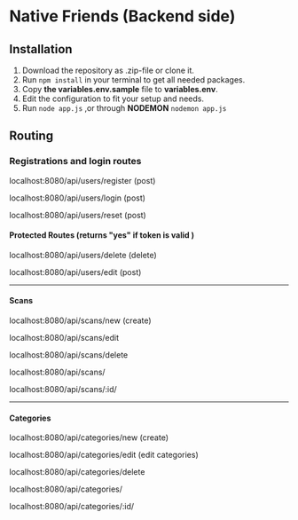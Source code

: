 # Native Friends (Backend side)

## Installation

1.  Download the repository as .zip-file or clone it.
2.  Run `npm install` in your terminal to get all needed packages.
3.  Copy **the variables.env.sample** file to **variables.env**.
4.  Edit the configuration to fit your setup and needs.
5.  Run `node app.js` ,or through **NODEMON** `nodemon app.js`

## Routing

### Registrations and login routes

localhost:8080/api/users/register (post)

localhost:8080/api/users/login (post)

localhost:8080/api/users/reset (post)

#### Protected Routes (returns "yes" if token is valid )

localhost:8080/api/users/delete (delete)

localhost:8080/api/users/edit (post)

----------------------------------------
#### Scans

localhost:8080/api/scans/new  (create)

localhost:8080/api/scans/edit 

localhost:8080/api/scans/delete

localhost:8080/api/scans/

localhost:8080/api/scans/:id/

----------------------------------------
#### Categories

localhost:8080/api/categories/new  (create)

localhost:8080/api/categories/edit  (edit categories)

localhost:8080/api/categories/delete

localhost:8080/api/categories/

localhost:8080/api/categories/:id/
